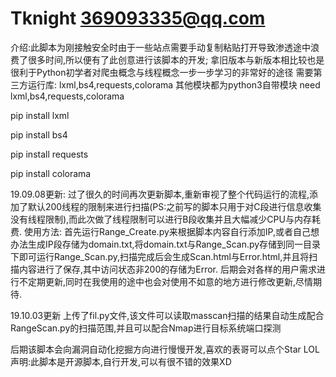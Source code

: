 # Tknight 369093335@qq.com
介绍:此脚本为刚接触安全时由于一些站点需要手动复制粘贴打开导致渗透途中浪费了很多时间,所以便有了此创意进行该脚本的开发;
拿旧版本与新版本相比较也是很利于Python初学者对爬虫概念与线程概念一步一步学习的非常好的途径
需要第三方运行库: lxml,bs4,requests,colorama 其他模块都为python3自带模块
need lxml,bs4,requests,colorama

pip install lxml

pip install bs4

pip install requests

pip install colorama



19.09.08更新:
  过了很久的时间再次更新脚本,重新审视了整个代码运行的流程,添加了默认200线程的限制来进行扫描(PS:之前写的脚本只用于对C段进行信息收集没有线程限制),而此次做了线程限制可以进行B段收集并且大幅减少CPU与内存耗费.
  使用方法:
    首先运行Range_Create.py来根据脚本内容自行添加IP,或者自己想办法生成IP段存储为domain.txt,将domain.txt与Range_Scan.py存储到同一目录下即可运行Range_Scan.py,扫描完成后会生成Scan.html与Error.html,并且将扫描内容进行了保存,其中访问状态非200的存储为Error.
  后期会对各样的用户需求进行不定期更新,同时在我使用的途中也会对使用不如意的地方进行修改更新,尽情期待.


19.10.03更新
上传了fil.py文件,该文件可以读取masscan扫描的结果自动生成配合RangeScan.py的扫描范围,并且可以配合Nmap进行目标系统端口探测


后期该脚本会向漏洞自动化挖掘方向进行慢慢开发,喜欢的表哥可以点个Star   LOL
声明:此脚本是开源脚本,自行开发,可以有很不错的效果XD
